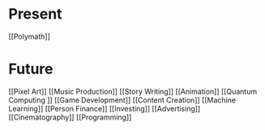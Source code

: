 # Present
[[Polymath]]


# Future 
[[Pixel Art]]
[[Music Production]] 
[[Story Writing]] 
[[Animation]] 
[[Quantum Computing ]]
[[Game Development]] 
[[Content Creation]] 
[[Machine Learning]] 
[[Person Finance]] 
[[Investing]]
[[Advertising]] 
[[Cinematography]]
[[Programming]]

